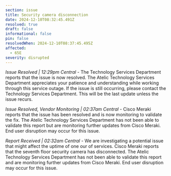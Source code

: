 ```yaml
---
section: issue
title: Security camera disconnection
date: 2024-12-10T08:32:45.491Z
resolved: true
draft: false
informational: false
pin: false
resolvedWhen: 2024-12-10T08:37:45.495Z
affected:
  - 65E
severity: disrupted
---
```

*Issue Resolved | 12:29pm Central* - The Technology Services Department reports that the issue is now resolved. The Atelic Technology Services Department appreciates your patience and understanding while working through this service outage. If the issue is still occurring, please contact the Technology Services Department. This will be the last update unless the issue recurs.

*Issue Resolved, Vendor Monitoring | 02:37am Central* - Cisco Meraki reports that the issue has been resolved and is now monitoring to validate the fix. The Atelic Technology Services Department has not been able to validate this report but are monitoring further updates from Cisco Meraki. End user disruption may occur for this issue.

*Report Received | 02:32am Central* - We are investigating a potential issue that might affect the uptime of one our of services. Cisco Meraki reports that the seventh floor security camera has disconnected. The Atelic Technology Services Department has not been able to validate this report and are monitoring further updates from Cisco Meraki. End user disruption may occur for this issue.